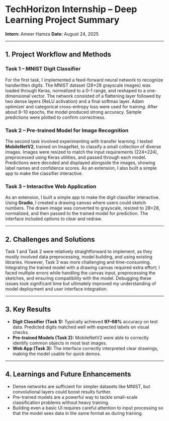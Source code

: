 # **TechHorizon Internship – Deep Learning Project Summary**

**Intern:** Ameer Hamza
**Date:** August 24, 2025

---

## **1. Project Workflow and Methods**

### **Task 1 – MNIST Digit Classifier**

For the first task, I implemented a feed-forward neural network to recognize handwritten digits. The MNIST dataset (28×28 grayscale images) was loaded through Keras, normalized to a 0–1 range, and reshaped to a one-dimensional vector.
The network consisted of a flattening layer followed by two dense layers (ReLU activation) and a final softmax layer. Adam optimizer and categorical cross-entropy loss were used for training. After about 8–10 epochs, the model produced strong accuracy. Sample predictions were plotted to confirm correctness.

### **Task 2 – Pre-trained Model for Image Recognition**

The second task involved experimenting with transfer learning. I tested **MobileNetV2**, trained on ImageNet, to classify a small collection of diverse images.
Images were resized to match the input requirements (224×224), preprocessed using Keras utilities, and passed through each model. Predictions were decoded and displayed alongside the images, showing label names and confidence scores.
As an extension, I also built a simple app to make the classifier interactive.

### **Task 3 – Interactive Web Application**

As an extension, I built a simple app to make the digit classifier interactive. Using **Gradio**, I created a drawing canvas where users could sketch numbers. The drawn image was converted to grayscale, resized to 28×28, normalized, and then passed to the trained model for prediction. The interface included options to clear and redraw.

---

## **2. Challenges and Solutions**

Task 1 and Task 2 were relatively straightforward to implement, as they mostly involved data preprocessing, model building, and using existing libraries. However, Task 3 was more challenging and time-consuming. Integrating the trained model with a drawing canvas required extra effort; I faced multiple errors while handling the canvas input, preprocessing the sketches, and ensuring compatibility with the model. Debugging these issues took significant time but ultimately improved my understanding of model deployment and user interface integration.

---

## **3. Key Results**

* **Digit Classifier (Task 1):** Typically achieved **97–98%** accuracy on test data. Predicted digits matched well with expected labels on visual checks.
* **Pre-trained Models (Task 2):** MobileNetV2 were able to correctly identify common objects in most test images.
* **Web App (Task 3):** The interface correctly interpreted clear drawings, making the model usable for quick demos.

---

## **4. Learnings and Future Enhancements**

* Dense networks are sufficient for simpler datasets like MNIST, but convolutional layers could boost results further.
* Pre-trained models are a powerful way to tackle small-scale classification problems without heavy training.
* Building even a basic UI requires careful attention to input processing so that the model sees data in the same format as during training.


